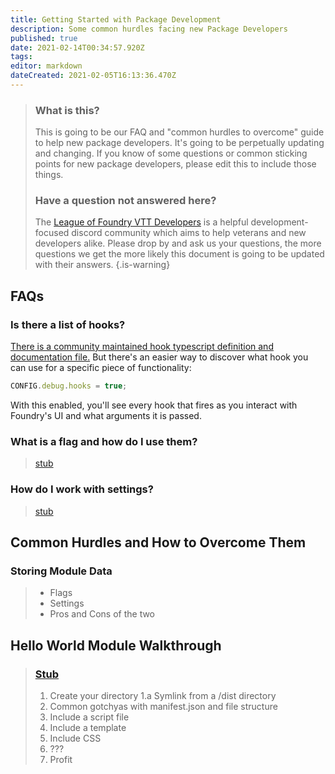 ```yaml
---
title: Getting Started with Package Development
description: Some common hurdles facing new Package Developers
published: true
date: 2021-02-14T00:34:57.920Z
tags: 
editor: markdown
dateCreated: 2021-02-05T16:13:36.470Z
---
```


> ### What is this?
> This is going to be our FAQ and "common hurdles to overcome" guide to help new package developers. It's going to be perpetually updating and changing.
> If you know of some questions or common sticking points for new package developers, please edit this to include those things.
> ### Have a question not answered here?
> The [League of Foundry VTT Developers](https://discord.gg/cudQBu8HKT) is a helpful development-focused discord community which aims to help veterans and new developers alike. Please drop by and ask us your questions, the more questions we get the more likely this document is going to be updated with their answers.
{.is-warning}

## FAQs

### Is there a list of hooks?

[There is a community maintained hook typescript definition and documentation file.](https://github.com/League-of-Foundry-Developers/foundry-vtt-types/blob/foundry-0.7.9/types/core/hooks.d.ts) But there's an easier way to discover what hook you can use for a specific piece of functionality:

```js
CONFIG.debug.hooks = true;
```

With this enabled, you'll see every hook that fires as you interact with Foundry's UI and what arguments it is passed.

### What is a flag and how do I use them?

> [stub](https://github.com/VanceCole/macros/blob/master/flags.js)

### How do I work with settings?

> [stub](https://github.com/VanceCole/macros/blob/master/settings.js)

## Common Hurdles and How to Overcome Them


### Storing Module Data

> - Flags
> - Settings
> - Pros and Cons of the two

## Hello World Module Walkthrough

> ### [Stub](https://www.reddit.com/r/restofthefuckingowl/)
> 1. Create your directory
> 1.a Symlink from a /dist directory
> 2. Common gotchyas with manifest.json and file structure
> 3. Include a script file
> 4. Include a template
> 5. Include CSS
> 6. ???
> 7. Profit